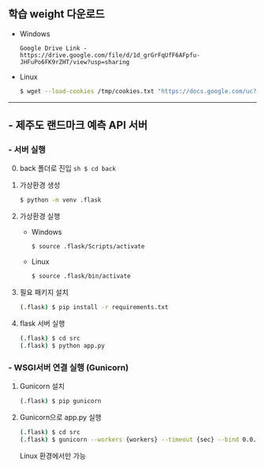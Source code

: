 ## 학습 weight 다운로드   

  - Windows
    ```
    Google Drive Link - https://drive.google.com/file/d/1d_grGrFqUfF6AFpfu-JHFuPo6FK9rZHT/view?usp=sharing
    ```
  - Linux
    ```sh
    $ wget --load-cookies /tmp/cookies.txt "https://docs.google.com/uc?export=download&confirm=$(wget --quiet --save-cookies /tmp/cookies.txt --keep-session-cookies --no-check-certificate 'https://docs.google.com/uc?export=download&id=1d_grGrFqUfF6AFpfu-JHFuPo6FK9rZHT' -O- | sed -rn 's/.*confirm=([0-9A-Za-z_]+).*/\1\n/p')&id=1d_grGrFqUfF6AFpfu-JHFuPo6FK9rZHT" -O model.h5 && rm -rf /tmp/cookies.txt
    ```

---

## - 제주도 랜드마크 예측 API 서버

  ### - 서버 실행
  0. back 폴더로 진입
    ```sh
    $ cd back
    ```

  1. 가상환경 생성
      ```sh
      $ python -m venv .flask
      ```
  2. 가상환경 실행
      - Windows
        ```sh
        $ source .flask/Scripts/activate
        ```
      - Linux
        ```sh
        $ source .flask/bin/activate
        ```
  3. 필요 패키지 설치
      ```sh
      (.flask) $ pip install -r requirements.txt
      ```
  4. flask 서버 실행
      ```sh
      (.flask) $ cd src
      (.flask) $ python app.py
      ```
  ### - WSGI서버 연결 실행 (Gunicorn)
  1. Gunicorn 설치
      ```sh
      (.flask) $ pip gunicorn
      ```
  2. Gunicorn으로 app.py 실행
      ```sh
      (.flask) $ cd src
      (.flask) $ gunicorn --workers {workers} --timeout {sec} --bind 0.0.0.0:{port} wsgi:application
      ```
      Linux 환경에서만 가능
